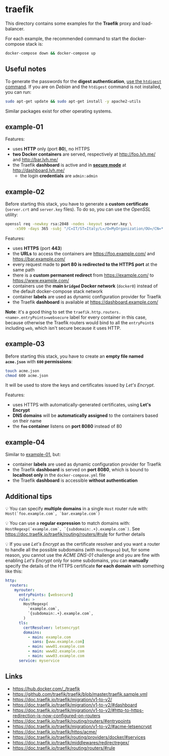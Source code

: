 # traefik

This directory contains some examples for the **Traefik** proxy and load-balancer.

For each example, the recommended command to start the docker-compose stack is:

```bash
docker-compose down && docker-compose up
```

## Useful notes

To generate the passwords for the **digest authentication**, [use the `htdigest` command](https://doc.traefik.io/traefik/middlewares/digestauth/). If you are on _Debian_ and the `htdigest` command is not installed, you can run:

```bash
sudo apt-get update && sudo apt-get install -y apache2-utils
```

Similar packages exist for other operating systems.

## example-01

Features:

- uses **HTTP** only (port **80**), no HTTPS
- **two Docker containers** are served, respectively at http://foo.lvh.me/ and http://bar.lvh.me/
- the Traefik **dashboard** is active and in [**secure mode**](https://doc.traefik.io/traefik/operations/dashboard/#secure-mode) at http://dashboard.lvh.me/
  - the login **credentials** are `admin:admin`

## example-02

Before starting this stack, you have to generate a **custom certificate** (`server.crt` and `server.key` files). To do so, you can use the _OpenSSL_ utility:

```bash
openssl req -newkey rsa:2048 -nodes -keyout server.key \
    -x509 -days 365 -subj "/C=IT/ST=Italy/L=/O=MyOrganization/OU=/CN=*.example.com" -out server.crt
```

Features:

- uses **HTTPS** (port **443**)
- the **URLs** to access the containers are https://foo.example.com/ and https://bar.example.com/
- every request made to **port 80 is redirected to the HTTPS port** at the same path
- there is a **custom permanent redirect** from https://example.com/ to https://www.example.com/
- containers use the **main `bridged` Docker network** (`docker0`) instead of the default docker-compose stack network
- container **labels** are used as dynamic configuration provider for Traefik
- the Traefik **dashboard** is available at https://dashboard.example.com/

**Note**: it's a good thing to set the `traefik.http.routers.<name>.entryPoints=websecure` label for every container in this case, because otherwise the Traefik routers would bind to all the `entryPoint`s including `web`, which isn't secure because it uses HTTP.

## example-03

Before starting this stack, you have to create an **empty file named `acme.json`** with **`600` permissions**:

```bash
touch acme.json
chmod 600 acme.json
```

It will be used to store the keys and certificates issued by _Let's Encrypt_.

Features:

- uses HTTPS with automatically-generated certificates, using **Let's Encrypt**
- **DNS domains** will be **automatically assigned** to the containers based on their name
- the **`foo` container** listens on **port 8080** instead of 80

## example-04

Similar to [example-01](#example-01), but:

- container **labels** are used as dynamic configuration provider for Traefik
- the Traefik **dashboard** is served on **port 8080**, which is bound to **localhost only** in the `docker-compose.yml` file
- the Traefik **dashboard** is accessible **without authentication**

## Additional tips

:bulb: You can specify **multiple domains** in a single `Host` router rule with: `` Host(`foo.example.com`, `bar.example.com`) ``

:bulb: You can use a **regular expression** to match domains with: `` HostRegexp(`example.com`, `{subdomain:.+}.example.com`) ``. See https://doc.traefik.io/traefik/routing/routers/#rule for further details

:bulb: If you use _Let's Encrypt_ as the certificate resolver and you want a router to handle all the possible subdomains (with `HostRegexp`) but, for some reason, you cannot use the _ACME DNS-01_ challenge and you are fine with enabling _Let's Encrypt_ only for some subdomains, you can **manually** specify the details of the HTTPS certificate **for each domain** with something like this:

```yaml
http:
  routers:
    myrouter:
      entryPoints: [websecure]
      rule: >
        HostRegexp(
          `example.com`,
          `{subdomain:.+}.example.com`,
        )
      tls:
        certResolver: letsencrypt
        domains:
          - main: example.com
            sans: [www.example.com]
          - main: www01.example.com
          - main: www02.example.com
          - main: www03.example.com
      service: myservice
```

## Links

- https://hub.docker.com/_/traefik
- https://github.com/traefik/traefik/blob/master/traefik.sample.yml
- https://doc.traefik.io/traefik/migration/v1-to-v2/
- https://doc.traefik.io/traefik/migration/v1-to-v2/#dashboard
- https://doc.traefik.io/traefik/migration/v1-to-v2/#http-to-https-redirection-is-now-configured-on-routers
- https://doc.traefik.io/traefik/routing/routers/#entrypoints
- https://doc.traefik.io/traefik/migration/v1-to-v2/#acme-letsencrypt
- https://doc.traefik.io/traefik/https/acme/
- https://doc.traefik.io/traefik/routing/providers/docker/#services
- https://doc.traefik.io/traefik/middlewares/redirectregex/
- https://doc.traefik.io/traefik/routing/routers/#rule
